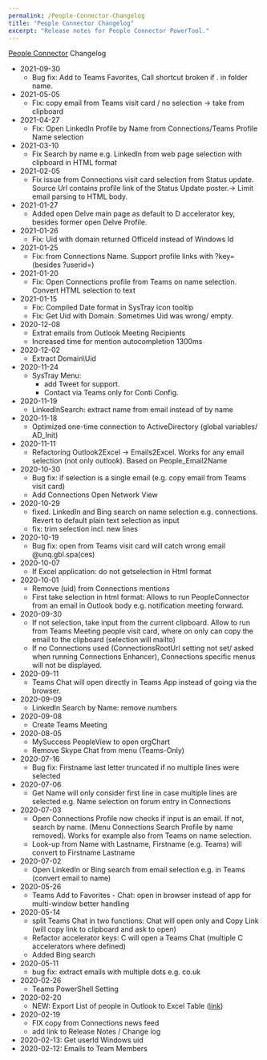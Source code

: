```yaml
---
permalink: /People-Connector-Changelog
title: "People Connector Changelog"
excerpt: "Release notes for People Connector PowerTool."
---
```


[People Connector](People-Connector) Changelog

* 2021-09-30
  - Bug fix: Add to Teams Favorites, Call shortcut broken if . in folder name.
* 2021-05-05
	- Fix: copy email from Teams visit card / no selection -> take from clipboard
* 2021-04-27
	- Fix: Open LinkedIn Profile by Name from Connections/Teams Profile Name selection
* 2021-03-10
  - Fix Search by name e.g. LinkedIn from web page selection with clipboard in HTML format
* 2021-02-05
	- Fix issue from Connections visit card selection from Status update. Source Url contains profile link of the Status Update poster.-> Limit email parsing to HTML body.
* 2021-01-27
	- Added open Delve main page as default to D accelerator key, besides former open Delve Profile.
* 2021-01-26
	- Fix: Uid with domain returned OfficeId instead of Windows Id
* 2021-01-25
	- Fix: from Connections Name. Support profile links with ?key= (besides ?userid=)
* 2021-01-20
	- Fix: Open Connections profile from Teams on name selection. Convert HTML selection to text
* 2021-01-15
	- Fix: Compiled Date format in SysTray icon tooltip
	- Fix: Get Uid with Domain. Sometimes Uid was wrong/ empty.
* 2020-12-08
	- Extrat emails from Outlook Meeting Recipients
	- Increased time for mention autocompletion 1300ms
* 2020-12-02
  - Extract Domain\Uid
* 2020-11-24
  - SysTray Menu:
  	- add Tweet for support.
  	- Contact via Teams only for Conti Config.
* 2020-11-19
	- LinkedInSearch: extract name from email instead of by name
* 2020-11-18
	- Optimized one-time connection to ActiveDirectory (global variables/ AD_Init)
* 2020-11-11
	- Refactoring Outlook2Excel -> Emails2Excel. Works for any email selection (not only outlook). Based on People_Email2Name
* 2020-10-30
  - Bug fix: if selection is a single email (e.g. copy email from Teams visit card)
  - Add Connections Open Network View
* 2020-10-29
  - fixed. LinkedIn and Bing search on name selection e.g. connections. Revert to default plain text selection as input
  - fix: trim selection incl. new lines
* 2020-10-19
  - Bug fix: open from Teams visit card will catch wrong email @unq.gbl.spa(ces)
* 2020-10-07
    * If Excel application: do not getselection in Html format
* 2020-10-01
    * Remove (uid) from Connections mentions
    * First take selection in html format: Allows to run PeopleConnector from an email in Outlook body e.g. notification meeting forward.
* 2020-09-30
    * If not selection, take input from the current clipboard. Allow to run from Teams Meeting people visit card, where on only can copy the email to the clipboard (selection will mailto)
    * If no Connections used (ConnectionsRootUrl setting not set/ asked when running Connections Enhancer), Connections specific menus will not be displayed.
* 2020-09-11
    * Teams Chat will open directly in Teams App instead of going via the browser.
* 2020-09-09
    * LinkedIn Search by Name: remove numbers
* 2020-09-08
    * Create Teams Meeting
* 2020-08-05
    * MySuccess PeopleView to open orgChart
    * Remove Skype Chat from menu (Teams-Only)
* 2020-07-16
    * Bug fix: Firstname last letter truncated if no multiple lines were selected
* 2020-07-06
    * Get Name will only consider first line in case multiple lines are selected e.g. Name selection on forum entry in Connections
* 2020-07-03
    * Open Connections Profile now checks if input is an email. If not, search by name. (Menu Connections Search Profile by name removed). Works for example also from Teams on name selection.
    * Look-up from Name with Lastname, Firstname (e.g. Teams) will convert to Firstname Lastname
* 2020-07-02
    * Open LinkedIn or Bing search from email selection e.g. in Teams (convert email to name)
* 2020-05-26
    * Teams Add to Favorites - Chat: open in browser instead of app for multi-window better handling
* 2020-05-14
    * split Teams Chat in two functions: Chat will open only and Copy Link (will copy link to clipboard and ask to open)
    * Refactor accelerator keys: C will open a Teams Chat (multiple C accelerators where defined)
    * Added Bing search
* 2020-05-11
    * bug fix: extract emails with multiple dots e.g. co.uk
* 2020-02-26
    * Teams PowerShell Setting
* 2020-02-20
    * NEW: Export List of people in Outlook to Excel Table ([link](https://connectionsroot/blogs/tdalon/entry/people_connector_ol2xl))
* 2020-02-19
    * FIX copy from Connections news feed
    * add link to Release Notes / Change log
* 2020-02-13: Get userId Windows uid
* 2020-02-12: Emails to Team Members
